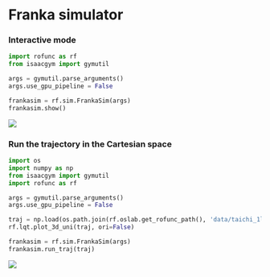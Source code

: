 # Franka simulator

### Interactive mode 
```python
import rofunc as rf
from isaacgym import gymutil

args = gymutil.parse_arguments()
args.use_gpu_pipeline = False

frankasim = rf.sim.FrankaSim(args)
frankasim.show()
```

![](../img/Videos/franka_interative.gif)

### Run the trajectory in the Cartesian space

```python
import os
import numpy as np
from isaacgym import gymutil
import rofunc as rf

args = gymutil.parse_arguments()
args.use_gpu_pipeline = False

traj = np.load(os.path.join(rf.oslab.get_rofunc_path(), 'data/taichi_1l.npy'))
rf.lqt.plot_3d_uni(traj, ori=False)

frankasim = rf.sim.FrankaSim(args)
frankasim.run_traj(traj)
```

![](../img/Videos/FrankaTaichi.gif)